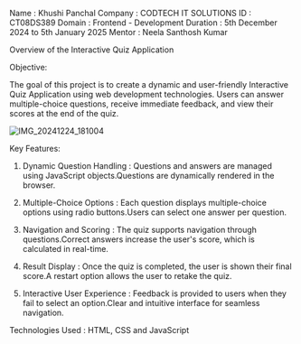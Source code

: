 Name : Khushi Panchal 
Company : CODTECH IT SOLUTIONS 
ID : CT08DS389
Domain : Frontend - Development 
Duration : 5th December 2024 to 5th January 2025
Mentor : Neela Santhosh Kumar 

Overview of the Interactive Quiz Application

Objective:

The goal of this project is to create a dynamic and user-friendly Interactive Quiz Application using web development technologies. Users can answer multiple-choice questions, receive immediate feedback, and view their scores at the end of the quiz.

![IMG_20241224_181004](https://github.com/user-attachments/assets/dfdcc42e-2a1d-426e-bc99-3007d8509960)


Key Features:

1. Dynamic Question Handling : Questions and answers are managed using JavaScript objects.Questions are dynamically rendered in the browser.

2. Multiple-Choice Options : Each question displays multiple-choice options using radio buttons.Users can select one answer per question.

3. Navigation and Scoring : The quiz supports navigation through questions.Correct answers increase the user's score, which is calculated in real-time.

4. Result Display : Once the quiz is completed, the user is shown their final score.A restart option allows the user to retake the quiz.

5. Interactive User Experience : Feedback is provided to users when they fail to select an option.Clear and intuitive interface for seamless navigation.

Technologies Used : HTML, CSS and JavaScript 
